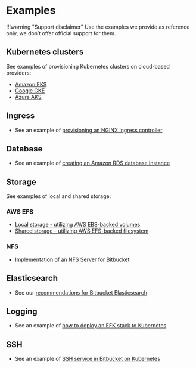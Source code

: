 # Examples 

!!!warning "Support disclaimer"
    Use the examples we provide as reference only, we don’t offer official support for them. 

## Kubernetes clusters 
See examples of provisioning Kubernetes clusters on cloud-based providers:
   
  * [Amazon EKS](cluster/EKS_SETUP.md) 
  * [Google GKE](cluster/GKE_SETUP.md)
  * [Azure AKS](cluster/AKS_SETUP.md)

## Ingress
* See an example of [provisioning an NGINX Ingress controller](ingress/INGRESS_NGINX.md)

## Database
* See an example of [creating an Amazon RDS database instance](database/AMAZON_RDS.md)

## Storage
See examples of local and shared storage:

### AWS EFS
   
* [Local storage - utilizing AWS EBS-backed volumes](storage/aws/LOCAL_STORAGE.md)
* [Shared storage - utilizing AWS EFS-backed filesystem](storage/aws/SHARED_STORAGE.md)

### NFS

* [Implementation of an NFS Server for Bitbucket](storage/nfs/NFS.md)

## Elasticsearch

* See our [recommendations for Bitbucket Elasticsearch](elasticsearch/BITBUCKET_ELASTICSEARCH.md)

## Logging
* See an example of [how to deploy an EFK stack to Kubernetes](logging/efk/EFK.md)

## SSH
* See an example of [SSH service in Bitbucket on Kubernetes](ssh/SSH_BITBUCKET.md)
